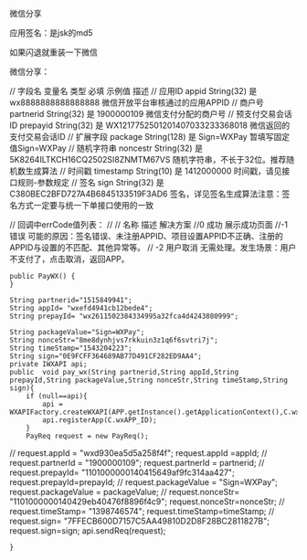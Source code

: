 微信分享

应用签名：是jsk的md5

如果闪退就重装一下微信

微信分享：

//    字段名 变量名 类型 必填 示例值 描述
//    应用ID appid String(32) 是 wx8888888888888888 微信开放平台审核通过的应用APPID
//    商户号 partnerid String(32) 是 1900000109 微信支付分配的商户号
//    预支付交易会话ID prepayid String(32) 是 WX1217752501201407033233368018 微信返回的支付交易会话ID
//    扩展字段 package String(128) 是 Sign=WXPay 暂填写固定值Sign=WXPay
//    随机字符串 noncestr String(32) 是 5K8264ILTKCH16CQ2502SI8ZNMTM67VS 随机字符串，不长于32位。推荐随机数生成算法
//    时间戳 timestamp String(10) 是 1412000000 时间戳，请见接口规则-参数规定
//    签名 sign String(32) 是 C380BEC2BFD727A4B6845133519F3AD6 签名，详见签名生成算法注意：签名方式一定要与统一下单接口使用的一致


//    回调中errCode值列表：
//
//    名称  描述 解决方案
//0 成功 展示成功页面
//-1 错误 可能的原因：签名错误、未注册APPID、项目设置APPID不正确、注册的APPID与设置的不匹配、其他异常等。
//  -2 用户取消 无需处理。发生场景：用户不支付了，点击取消，返回APP。

    public PayWX() {
    }

    String partnerid="1515849941";
    String appId= "wxefd4941cb12bede4";
    String prepayId= "wx2611502384334995a32fca4d4243880999";

    String packageValue="Sign=WXPay";
    String nonceStr="8me8dynhjvs7rkkuin3z1q6f6svtri7j";
    String timeStamp="1543204223";
    String sign="0E9FCFF364689AB77D491CF282ED9AA4";
    private IWXAPI api;
    public  void pay_wx(String partnerid,String appId,String prepayId,String packageValue,String nonceStr,String timeStamp,String sign){
        if (null==api){
            api = WXAPIFactory.createWXAPI(APP.getInstance().getApplicationContext(),C.wxAPP_ID);
            api.registerApp(C.wxAPP_ID);
        }
        PayReq request = new PayReq();
//        request.appId = "wxd930ea5d5a258f4f";
        request.appId =appId;
//        request.partnerId = "1900000109";
        request.partnerId = partnerid;
//        request.prepayId= "1101000000140415649af9fc314aa427";
        request.prepayId=prepayId;
//        request.packageValue = "Sign=WXPay";
        request.packageValue = packageValue;
//        request.nonceStr= "1101000000140429eb40476f8896f4c9";
        request.nonceStr=nonceStr;
//        request.timeStamp= "1398746574";
        request.timeStamp=timeStamp;
//        request.sign= "7FFECB600D7157C5AA49810D2D8F28BC2811827B";
        request.sign=sign;
        api.sendReq(request);

    }
